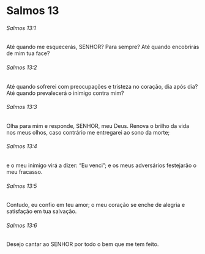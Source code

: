 # Salmos 13

###### Salmos 13:1

Até quando me esquecerás, SENHOR? Para sempre? Até quando encobrirás de mim tua face?

###### Salmos 13:2

Até quando sofrerei com preocupações e tristeza no coração, dia após dia? Até quando prevalecerá o inimigo contra mim?

###### Salmos 13:3

Olha para mim e responde, SENHOR, meu Deus. Renova o brilho da vida nos meus olhos, caso contrário me entregarei ao sono da morte;

###### Salmos 13:4

e o meu inimigo virá a dizer: “Eu venci”; e os meus adversários festejarão o meu fracasso.

###### Salmos 13:5

Contudo, eu confio em teu amor; o meu coração se enche de alegria e satisfação em tua salvação.

###### Salmos 13:6

Desejo cantar ao SENHOR por todo o bem que me tem feito.

